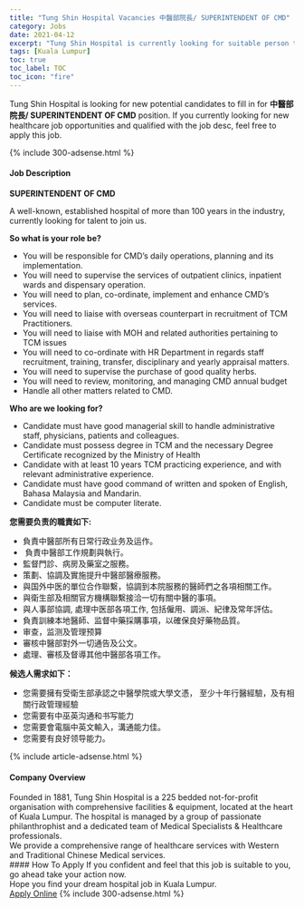 ```yaml
---
title: "Tung Shin Hospital Vacancies 中醫部院長/ SUPERINTENDENT OF CMD" 
category: Jobs 
date: 2021-04-12 
excerpt: "Tung Shin Hospital is currently looking for suitable person to fill in the 中醫部院長/ SUPERINTENDENT OF CMD which positioned at Kuala Lumpur" 
tags: [Kuala Lumpur] 
toc: true 
toc_label: TOC 
toc_icon: "fire" 
--- 
```


<p>Tung Shin Hospital is looking for new potential candidates to fill in for <b>中醫部院長/ SUPERINTENDENT OF CMD</b> position. If you currently looking for new healthcare job opportunities and qualified with the job desc, feel free to apply this job.
</p>{% include 300-adsense.html %} 
<div><div><h4>Job Description</h4></div><div><div><span><div><p><strong>SUPERINTENDENT OF CMD</strong></p><p>A well-known, established hospital of more than 100 years in the industry, currently looking for talent to join us.</p><p><strong>So what is your role be?</strong></p><ul><li>You will be responsible for CMD&#8217;s daily operations, planning and its implementation.</li><li>You will need to supervise the services of outpatient clinics, inpatient wards and dispensary operation.</li><li>You will need to plan, co-ordinate, implement and enhance CMD&#8217;s services.</li><li>You will need to liaise with overseas counterpart in recruitment of TCM Practitioners.</li><li>You will need to liaise with MOH and related authorities pertaining to TCM issues</li><li>You will need to co-ordinate with HR Department in regards staff recruitment, training, transfer, disciplinary and yearly appraisal matters.</li><li>You will need to supervise the purchase of good quality herbs.</li><li>You will need to review, monitoring, and managing CMD annual budget</li><li>Handle all other matters related to CMD.</li></ul><p><strong>Who are we looking for?</strong></p><ul><li>Candidate must have good managerial skill to handle administrative staff, physicians, patients and colleagues.</li><li>Candidate must possess degree in TCM and the necessary Degree Certificate recognized by the Ministry of Health</li><li>Candidate with at least 10 years TCM practicing experience, and with relevant administrative experience.</li><li>Candidate must have good command of written and spoken of English, Bahasa Malaysia and Mandarin.</li><li>Candidate must be computer literate.</li></ul><p><strong>&#24744;&#38656;&#35201;&#36127;&#36131;&#30340;&#32887;&#36012;&#22914;&#19979;:</strong></p><ul><li>&#36000;&#36012;&#20013;&#37291;&#37096;&#25152;&#26377;&#26085;&#24120;&#34892;&#25919;&#19994;&#21153;&#21450;&#36816;&#20316;&#12290;</li><li>&#160;&#36000;&#36012;&#20013;&#37291;&#37096;&#24037;&#20316;&#35215;&#21123;&#33287;&#22519;&#34892;&#12290;</li><li>&#30435;&#30563;&#38272;&#35386;&#12289;&#30149;&#25151;&#21450;&#34277;&#23460;&#20043;&#26381;&#21209;&#12290;</li><li>&#31574;&#21123;&#12289;&#21332;&#35519;&#21450;&#23526;&#26045;&#25552;&#21319;&#20013;&#37291;&#37096;&#37291;&#30274;&#26381;&#21209;&#12290;</li><li>&#33287;&#22269;&#22806;&#20013;&#21307;&#30340;&#21934;&#20301;&#21512;&#20316;&#32879;&#32363;&#65292;&#21332;&#35519;&#21040;&#26412;&#38498;&#26381;&#21209;&#30340;&#37291;&#24107;&#20497;&#20043;&#21508;&#38917;&#30456;&#38364;&#24037;&#20316;&#12290;</li><li>&#33287;&#34907;&#29983;&#37096;&#21450;&#30456;&#38364;&#23448;&#26041;&#27231;&#27083;&#32879;&#32363;&#25509;&#27965;&#19968;&#20999;&#26377;&#38364;&#20013;&#37291;&#30340;&#20107;&#38917;&#12290;</li><li>&#33287;&#20154;&#20107;&#37096;&#21332;&#35519;, &#34389;&#29702;&#20013;&#21307;&#37096;&#21508;&#38917;&#24037;&#20316;, &#21253;&#25324;&#20721;&#29992;&#12289;&#35519;&#27966;&#12289;&#32000;&#24459;&#21450;&#24120;&#24180;&#35413;&#20272;&#12290;</li><li>&#36000;&#36012;&#35347;&#32244;&#26412;&#22320;&#37291;&#24107;&#12289;&#30417;&#30563;&#20013;&#34277;&#25505;&#36092;&#20107;&#38917;&#65292;&#20197;&#30906;&#20445;&#33391;&#22909;&#34277;&#29289;&#21697;&#36074;&#12290;&#160;</li><li>&#23457;&#26597;&#65292;&#30417;&#27979;&#21450;&#31649;&#29702;&#39044;&#31639;</li><li>&#23529;&#26680;&#20013;&#37291;&#37096;&#23565;&#22806;&#19968;&#20999;&#36890;&#21578;&#21450;&#20844;&#25991;&#12290;</li><li>&#34389;&#29702;&#12289;&#23529;&#26680;&#21450;&#30563;&#23566;&#20854;&#20182;&#20013;&#37291;&#37096;&#21508;&#38917;&#24037;&#20316;&#12290;</li></ul><p><strong>&#20505;&#36873;&#20154;&#38656;&#27714;&#22914;&#19979;&#65306;</strong></p><ul><li>&#24744;&#38656;&#35201;&#25793;&#26377;&#21463;&#34907;&#29983;&#37096;&#25215;&#35469;&#20043;&#20013;&#37291;&#23416;&#38498;&#25110;&#22823;&#23416;&#25991;&#24977;&#65292; &#33267;&#23569;&#21313;&#24180;&#34892;&#37291;&#32147;&#39511;&#65292;&#21450;&#26377;&#30456;&#38364;&#34892;&#25919;&#31649;&#29702;&#32147;&#39511;</li><li>&#24744;&#38656;&#35201;&#26377;&#20013;&#24043;&#33521;&#27807;&#36890;&#21644;&#20070;&#20889;&#33021;&#21147;</li><li>&#24744;&#38656;&#35201;&#26371;&#38651;&#33126;&#20013;&#33521;&#25991;&#36664;&#20837;&#65292;&#28317;&#36890;&#33021;&#21147;&#20339;&#12290;</li><li>&#24744;&#38656;&#35201;&#26377;&#33391;&#22909;&#39046;&#23548;&#33021;&#21147;&#12290;</li></ul></div></span></div></div></div> 
{% include article-adsense.html %} 
<div><div><h4>Company Overview</h4></div><div><div><span><div><div>Founded in 1881, Tung Shin Hospital is a 225 bedded not-for-profit organisation with comprehensive facilities &amp; equipment, located at the heart of Kuala Lumpur. The hospital is managed by a group of passionate philanthrophist and a dedicated team of Medical Specialists &amp; Healthcare professionals.</div>
<div>We provide a comprehensive range of healthcare services with Western and Traditional Chinese Medical services.</div></div></span></div></div></div> 
#### How To Apply 
If you confident and feel that this job is suitable to you, go ahead take your action now. <br/> 
Hope you find your dream hospital job in Kuala Lumpur. <br/> 
<a href="https://www.jobstreet.com.my/en/job/中醫部院長-superintendent-of-cmd-4521570?jobId=jobstreet-my-job-4521570" class="btn btn--warning" target="_blank" rel="nofollow noopenner">Apply Online</a> 
{% include 300-adsense.html %} 